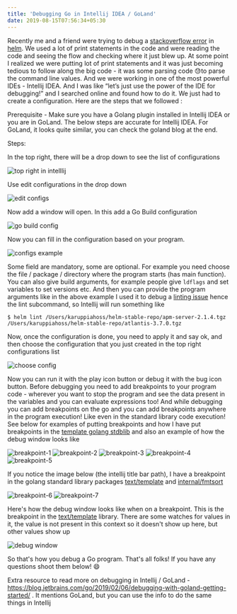 ```yaml
---
title: 'Debugging Go in Intellij IDEA / GoLand'
date: 2019-08-15T07:56:34+05:30
---
```


Recently me and a friend were trying to debug a [stackoverflow error](https://github.com/helm/helm/issues/6116) in [helm](https://github.com/helm/helm/issues). We used a lot of print statements in the code and were reading the code and seeing the flow and checking where it just blew up. At some point I realized we were putting lot of print statements and it was just becoming tedious to follow along the big code - it was some parsing code 😓to parse the command line values. And we were working in one of the most powerful IDEs - Intellij IDEA. And I was like “let’s just use the power of the IDE for debugging!” and I searched online and found how to do it. We just had to create a configuration. Here are the steps that we followed :

Prerequisite - Make sure you have a Golang plugin installed in Intellij IDEA or you are in GoLand. The below steps are accurate for Intellij IDEA. For GoLand, it looks quite similar, you can check the goland blog at the end.

Steps:

In the top right, there will be a drop down to see the list of configurations

<img src="/blog/img/debugging-go-in-intellij/top-right.png" title="top right in intelllij">

Use edit configurations in the drop down

<img src="/blog/img/debugging-go-in-intellij/edit-configs.png" title="edit configs">

Now add a window will open. In this add a Go Build configuration

<img src="/blog/img/debugging-go-in-intellij/go-build-config.png" title="go build config">

Now you can fill in the configuration based on your program.

<img src="/blog/img/debugging-go-in-intellij/config-example.png" title="configs example">

Some field are mandatory, some are optional. For example you need choose the file / package / directory where the program starts (has main function). You can also give build arguments, for example people give `ldflags` and set variables to set versions etc. And then you can provide the program arguments like in the above example I used it to debug a [linting issue](https://github.com/helm/helm/issues/6079) hence the lint subcommand, so Intellij will run something like

```
$ helm lint /Users/karuppiahoss/helm-stable-repo/apm-server-2.1.4.tgz /Users/karuppiahoss/helm-stable-repo/atlantis-3.7.0.tgz
```

Now, once the configuration is done, you need to apply it and say ok, and then choose the configuration that you just created in the top right configurations list

<img src="/blog/img/debugging-go-in-intellij/choose-config.png" title="choose config">

Now you can run it with the play icon button or debug it with the bug icon button. Before debugging you need to add breakpoints to your program code - wherever you want to stop the program and see the data present in the variables and you can evaluate expressions too! And while debugging you can add breakpoints on the go and you can add breakpoints anywhere in the program execution! Like even in the standard library code execution! See below for examples of putting breakpoints and how I have put breakpoints in the [template golang stdblib](https://golang.org/pkg/text/template/) and also an example of how the debug window looks like

<img src="/blog/img/debugging-go-in-intellij/breakpoint-1.png" title="breakpoint-1">

<img src="/blog/img/debugging-go-in-intellij/breakpoint-2.png" title="breakpoint-2">

<img src="/blog/img/debugging-go-in-intellij/breakpoint-3.png" title="breakpoint-3">

<img src="/blog/img/debugging-go-in-intellij/breakpoint-4.png" title="breakpoint-4">

<img src="/blog/img/debugging-go-in-intellij/breakpoint-5.png" title="breakpoint-5">

If you notice the image below (the intellij title bar path), I have a breakpoint in the golang standard library packages [text/template](https://golang.org/pkg/text/template) and [internal/fmtsort](https://golang.org/pkg/internal/fmtsort)

<img src="/blog/img/debugging-go-in-intellij/breakpoint-6.png" title="breakpoint-6">

<img src="/blog/img/debugging-go-in-intellij/breakpoint-7.png" title="breakpoint-7">

Here's how the debug window looks like when on a breakpoint. This is the breakpoint in the [text/template](https://golang.org/pkg/text/template) library. There are some watches for values in it, the value is not present in this context so it doesn't show up here, but other values show up

<img src="/blog/img/debugging-go-in-intellij/debug-window.png" title="debug window">

<br>

So that's how you debug a Go program. That's all folks! If you have any questions shoot them below! 😄

Extra resource to read more on debugging in Intellij / GoLand - https://blog.jetbrains.com/go/2019/02/06/debugging-with-goland-getting-started/ . It mentions GoLand, but you can use the info to do the same things in Intellij
